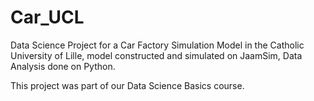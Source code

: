 # Car_UCL
Data Science Project for a Car Factory Simulation Model in the Catholic University of Lille, model constructed and simulated on JaamSim, Data Analysis done on Python.

This project was part of our Data Science Basics course.
